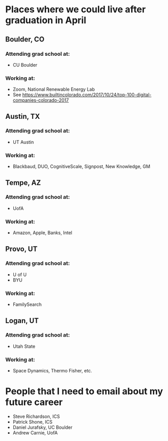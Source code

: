 # Places where we could live after graduation in April

## Boulder, CO
### Attending grad school at:
* CU Boulder
### Working at:
* Zoom, National Renewable Energy Lab
* See https://www.builtincolorado.com/2017/10/24/top-100-digital-companies-colorado-2017

## Austin, TX
### Attending grad school at:
* UT Austin
### Working at:
* Blackbaud, DUO, CognitiveScale, Signpost, New Knowledge, GM

## Tempe, AZ
### Attending grad school at:
* UofA
### Working at:
* Amazon, Apple, Banks, Intel 

## Provo, UT
### Attending grad school at:
* U of U 
* BYU
### Working at:
* FamilySearch

## Logan, UT
### Attending grad school at:
* Utah State
### Working at:
* Space Dynamics, Thermo Fisher, etc.


# People that I need to email about my future career
* Steve Richardson, ICS
* Patrick Shone, ICS
* Daniel Jurafsky, UC Boulder
* Andrew Carnie, UofA
